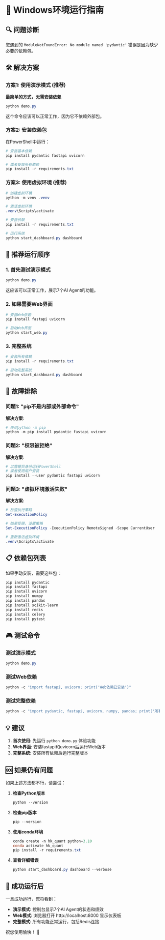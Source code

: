 # 🚀 Windows环境运行指南

## 🔍 问题诊断

您遇到的 `ModuleNotFoundError: No module named 'pydantic'` 错误是因为缺少必要的依赖包。

## 🛠️ 解决方案

### 方案1: 使用演示模式 (推荐)

**最简单的方式，无需安装依赖**

```powershell
python demo.py
```

这个命令应该可以正常工作，因为它不依赖外部包。

### 方案2: 安装依赖包

在PowerShell中运行：

```powershell
# 安装基本依赖
pip install pydantic fastapi uvicorn

# 或者安装所有依赖
pip install -r requirements.txt
```

### 方案3: 使用虚拟环境 (推荐)

```powershell
# 创建虚拟环境
python -m venv .venv

# 激活虚拟环境
.venv\Scripts\activate

# 安装依赖
pip install -r requirements.txt

# 运行系统
python start_dashboard.py dashboard
```

## 🎯 推荐运行顺序

### 1. 首先测试演示模式

```powershell
python demo.py
```

这应该可以正常工作，展示7个AI Agent的功能。

### 2. 如果需要Web界面

```powershell
# 安装Web依赖
pip install fastapi uvicorn

# 启动Web界面
python start_web.py
```

### 3. 完整系统

```powershell
# 安装所有依赖
pip install -r requirements.txt

# 启动完整系统
python start_dashboard.py dashboard
```

## 🔧 故障排除

### 问题1: "pip不是内部或外部命令"

**解决方案**:
```powershell
# 使用python -m pip
python -m pip install pydantic fastapi uvicorn
```

### 问题2: "权限被拒绝"

**解决方案**:
```powershell
# 以管理员身份运行PowerShell
# 或者使用用户安装
pip install --user pydantic fastapi uvicorn
```

### 问题3: "虚拟环境激活失败"

**解决方案**:
```powershell
# 检查执行策略
Get-ExecutionPolicy

# 如果受限，设置策略
Set-ExecutionPolicy -ExecutionPolicy RemoteSigned -Scope CurrentUser

# 重新激活虚拟环境
.venv\Scripts\activate
```

## 📋 依赖包列表

如果手动安装，需要这些包：

```powershell
pip install pydantic
pip install fastapi
pip install uvicorn
pip install numpy
pip install pandas
pip install scikit-learn
pip install redis
pip install celery
pip install pytest
```

## 🎮 测试命令

### 测试演示模式
```powershell
python demo.py
```

### 测试Web依赖
```powershell
python -c "import fastapi, uvicorn; print('Web依赖已安装')"
```

### 测试完整依赖
```powershell
python -c "import pydantic, fastapi, uvicorn, numpy, pandas; print('所有依赖已安装')"
```

## 💡 建议

1. **首次使用**: 先运行 `python demo.py` 体验功能
2. **Web界面**: 安装fastapi和uvicorn后运行Web版本
3. **完整系统**: 安装所有依赖后运行完整版本

## 🆘 如果仍有问题

如果上述方法都不行，请尝试：

1. **检查Python版本**
   ```powershell
   python --version
   ```

2. **检查pip版本**
   ```powershell
   pip --version
   ```

3. **使用conda环境**
   ```powershell
   conda create -n hk_quant python=3.10
   conda activate hk_quant
   pip install -r requirements.txt
   ```

4. **查看详细错误**
   ```powershell
   python start_dashboard.py dashboard --verbose
   ```

## 🎉 成功运行后

一旦成功运行，您将看到：

- **演示模式**: 控制台显示7个AI Agent的状态和绩效
- **Web模式**: 浏览器打开 http://localhost:8000 显示仪表板
- **完整模式**: 所有功能正常运行，包括Redis连接

祝您使用愉快！ 🚀